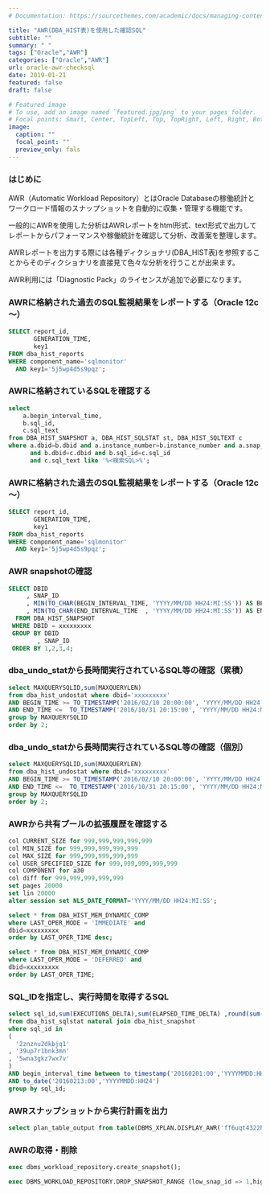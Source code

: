 ```yaml
---
# Documentation: https://sourcethemes.com/academic/docs/managing-content/

title: "AWR(DBA_HIST表)を使用した確認SQL"
subtitle: ""
summary: " "
tags: ["Oracle","AWR"]
categories: ["Oracle","AWR"]
url: oracle-awr-checksql
date: 2019-01-21
featured: false
draft: false

# Featured image
# To use, add an image named `featured.jpg/png` to your pages folder.
# Focal points: Smart, Center, TopLeft, Top, TopRight, Left, Right, BottomLeft, Bottom, BottomRight.
image:
  caption: ""
  focal_point: ""
  preview_only: fals
---
```




### はじめに

AWR（Automatic Workload Repository）とはOracle Databaseの稼働統計とワークロード情報のスナップショットを自動的に収集・管理する機能です。

一般的にAWRを使用した分析はAWRレポートをhtml形式、text形式で出力してレポートからパフォーマンスや稼働統計を確認して分析、改善案を整理します。

AWRレポートを出力する際には各種ディクショナリ(DBA_HIST表)を参照することからそのディクショナリを直接見て色々な分析を行うことが出来ます。

AWR利用には「Diagnostic Pack」のライセンスが追加で必要になります。

### AWRに格納された過去のSQL監視結果をレポートする（Oracle 12c～）

```sql
SELECT report_id,
       GENERATION_TIME,
       key1
FROM dba_hist_reports
WHERE component_name='sqlmonitor'
  AND key1='5j5wp4d5s9pqz';
```

### AWRに格納されているSQLを確認する

```sql
select
    a.begin_interval_time,
    b.sql_id,
    c.sql_text
from DBA_HIST_SNAPSHOT a, DBA_HIST_SQLSTAT st, DBA_HIST_SQLTEXT c
where a.dbid=b.dbid and a.instance_number=b.instance_number and a.snap_id=b.snap_id
      and b.dbid=c.dbid and b.sql_id=c.sql_id
      and c.sql_text like '%<検索SQL>%';
```

### AWRに格納された過去のSQL監視結果をレポートする（Oracle 12c～）

```sql
SELECT report_id,
       GENERATION_TIME,
       key1
FROM dba_hist_reports
WHERE component_name='sqlmonitor'
  AND key1='5j5wp4d5s9pqz';
```

### AWR snapshotの確認

```sql
SELECT DBID
     , SNAP_ID
     , MIN(TO_CHAR(BEGIN_INTERVAL_TIME, 'YYYY/MM/DD HH24:MI:SS')) AS BEGIN_INTERVAL_TIME
     , MIN(TO_CHAR(END_INTERVAL_TIME  , 'YYYY/MM/DD HH24:MI:SS')) AS END_INTERVAL_TIME
  FROM DBA_HIST_SNAPSHOT
 WHERE DBID = xxxxxxxxx
 GROUP BY DBID
        , SNAP_ID
 ORDER BY 1,2,3,4;
```

### dba_undo_statから長時間実行されているSQL等の確認（累積）

```sql
select MAXQUERYSQLID,sum(MAXQUERYLEN)
from dba_hist_undostat where dbid='xxxxxxxxx'
AND BEGIN_TIME >= TO_TIMESTAMP('2016/02/10 20:00:00', 'YYYY/MM/DD HH24:MI:SS')
AND END_TIME <=  TO_TIMESTAMP('2016/10/31 20:15:00', 'YYYY/MM/DD HH24:MI:SS')
group by MAXQUERYSQLID
order by 2;
```

### dba_undo_statから長時間実行されているSQL等の確認（個別）

```sql
select MAXQUERYSQLID,sum(MAXQUERYLEN)
from dba_hist_undostat where dbid='xxxxxxxxx'
AND BEGIN_TIME >= TO_TIMESTAMP('2016/02/10 20:00:00', 'YYYY/MM/DD HH24:MI:SS')
AND END_TIME <=  TO_TIMESTAMP('2016/10/31 20:15:00', 'YYYY/MM/DD HH24:MI:SS')
group by MAXQUERYSQLID
order by 2;
```

### AWRから共有プールの拡張履歴を確認する

```sql
col CURRENT_SIZE for 999,999,999,999,999
col MIN_SIZE for 999,999,999,999,999
col MAX_SIZE for 999,999,999,999,999
col USER_SPECIFIED_SIZE for 999,999,999,999,999
col COMPONENT for a30
col diff for 999,999,999,999,999
set pages 20000
set lin 20000
alter session set NLS_DATE_FORMAT='YYYY/MM/DD HH24:MI:SS';

select * from DBA_HIST_MEM_DYNAMIC_COMP 
where LAST_OPER_MODE = 'IMMEDIATE' and
dbid=xxxxxxxxx
order by LAST_OPER_TIME desc;

select * from DBA_HIST_MEM_DYNAMIC_COMP 
where LAST_OPER_MODE = 'DEFERRED' and
dbid=xxxxxxxxx
order by LAST_OPER_TIME;
```

### SQL_IDを指定し、実行時間を取得するSQL

```sql
select sql_id,sum(EXECUTIONS_DELTA),sum(ELAPSED_TIME_DELTA) ,round(sum(ELAPSED_TIME_DELTA)/sum(EXECUTIONS_DELTA)/100000,0) sec
from dba_hist_sqlstat natural join dba_hist_snapshot
where sql_id in 
(
  '2znznu2dkbjq1'
, '39up7r1bnk3mn'
, '5wna3gkz7wx7v' 
)
AND begin_interval_time between to_timestamp('20160201:00','YYYYMMDD:HH24') 
AND to_date('20160213:00','YYYYMMDD:HH24')
group by sql_id;
```

### AWRスナップショットから実行計画を出力

```sql
select plan_table_output from table(DBMS_XPLAN.DISPLAY_AWR('ff6uqt4322h9'));
```

### AWRの取得・削除

```sql
exec dbms_workload_repository.create_snapshot();

exec DBMS_WORKLOAD_REPOSITORY.DROP_SNAPSHOT_RANGE (low_snap_id => 1,high_snap_id => 9999999);
```